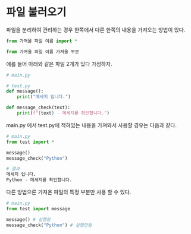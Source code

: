 # 파일 불러오기
파일을 분리하여 관리하는 경우 한쪽에서 다른 한쪽의 내용을 가져오는 방법이 있다.
```python
from 가져올 파일 이름 import *

from 가져올 파일 이름 가져올 부분
```

에를 들어 아래와 같은 파일 2개가 있다 가정하자.
```python
# main.py

# test.py
def message():
    print("메세지 입니다.")

def message_check(text):
    print(f"{text} - 메세지를 확인합니다.")
```
main.py 에서 test.py에 적혀있는 내용을 가져와서 사용할 경우는 다음과 같다.
```python
# main.py
from test import *

message()
message_check("Python")

# 결과
메세지 입니다.
Python - 메세지를 확인합니다.
```
다른 방법으론 가져온 파일의 특정 부분만 사용 할 수 있다.
```python
# main.py
from test import message

message() # 실행됨
message_check("Python") # 실행안됨
```